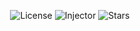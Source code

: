 <p align="center">
    <img alt="License" src="https://img.shields.io/badge/License-GNU GPL 3.0-blue?style=for-the-badge" href="https://discord.com/">
    <img alt="Injector" src="https://img.shields.io/badge/Injector-SYNX-blue?style=for-the-badge">
    <img alt="Stars" src="https://img.shields.io/github/stars/DogeProd/Jello?color=blue&style=for-the-badge">
</p>
